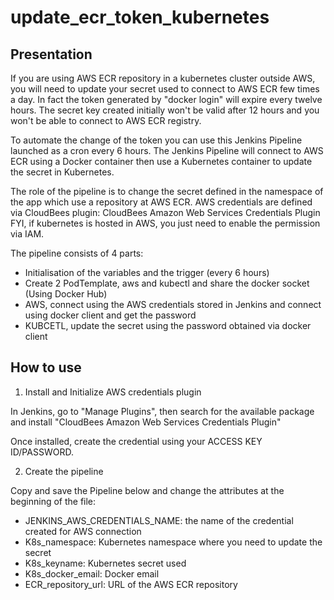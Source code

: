 # update_ecr_token_kubernetes

## Presentation

If you are using AWS ECR repository in a kubernetes cluster outside AWS, you will need to update your secret used to connect to AWS ECR few times a day.
In fact the token generated by "docker login" will expire every twelve hours. The secret key created initially won't be valid after 12 hours and you won't be able to connect to AWS ECR registry.

To automate the change of the token you can use this Jenkins Pipeline launched as a cron every 6 hours.
The Jenkins Pipeline will connect to AWS ECR using a Docker container then use a Kubernetes container to update the secret in Kubernetes.

The role of the pipeline is to change the secret defined in the namespace of the app which use a repository at AWS ECR. AWS credentials are defined via CloudBees plugin: CloudBees Amazon Web Services Credentials Plugin
FYI, if kubernetes is hosted in AWS, you just need to enable the permission via IAM.

The pipeline consists of 4 parts:
 * Initialisation of the variables and the trigger (every 6 hours)
 * Create 2 PodTemplate, aws and kubectl and share the docker socket (Using Docker Hub)
 * AWS, connect using the AWS credentials stored in Jenkins and connect using docker client and get the password
 * KUBCETL, update the secret using the password obtained via docker client




## How to use

1. Install and Initialize AWS credentials plugin

In Jenkins, go to "Manage Plugins", then search for the available package and install "CloudBees Amazon Web Services Credentials Plugin"

Once installed, create the credential using your ACCESS KEY ID/PASSWORD.

2. Create the pipeline

Copy and save the Pipeline below and change the attributes at the beginning of the file:
 * JENKINS_AWS_CREDENTIALS_NAME: the name of the credential created for AWS connection
 * K8s_namespace: Kubernetes namespace where you need to update the secret
 * K8s_keyname: Kubernetes secret used
 * K8s_docker_email: Docker email
 * ECR_repository_url: URL of the AWS ECR repository
